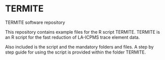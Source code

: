 # TERMITE
TERMITE software repository

This repository contains example files for the R script TERMITE. 
TERMITE is an R script for the fast reduction of LA-ICPMS trace element data.

Also included is the script and the mandatory folders and files. 
A step by step guide for using the script is provided within the folder TERMITE.
